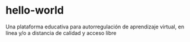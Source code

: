 # hello-world
Una plataforma educativa para autorregulación de aprendizaje virtual, en línea y/o a distancia de calidad y acceso libre 
